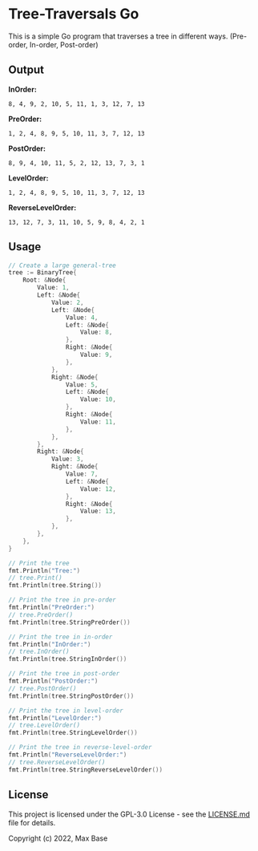 # Tree-Traversals Go

This is a simple Go program that traverses a tree in different ways. (Pre-order, In-order, Post-order)

## Output

**InOrder:**

```
8, 4, 9, 2, 10, 5, 11, 1, 3, 12, 7, 13
```

**PreOrder:**

```
1, 2, 4, 8, 9, 5, 10, 11, 3, 7, 12, 13
```

**PostOrder:**

```
8, 9, 4, 10, 11, 5, 2, 12, 13, 7, 3, 1
```

**LevelOrder:**

```
1, 2, 4, 8, 9, 5, 10, 11, 3, 7, 12, 13
```

**ReverseLevelOrder:**

```
13, 12, 7, 3, 11, 10, 5, 9, 8, 4, 2, 1
```

## Usage

```go
// Create a large general-tree
tree := BinaryTree{
    Root: &Node{
        Value: 1,
        Left: &Node{
            Value: 2,
            Left: &Node{
                Value: 4,
                Left: &Node{
                    Value: 8,
                },
                Right: &Node{
                    Value: 9,
                },
            },
            Right: &Node{
                Value: 5,
                Left: &Node{
                    Value: 10,
                },
                Right: &Node{
                    Value: 11,
                },
            },
        },
        Right: &Node{
            Value: 3,
            Right: &Node{
                Value: 7,
                Left: &Node{
                    Value: 12,
                },
                Right: &Node{
                    Value: 13,
                },
            },
        },
    },
}

// Print the tree
fmt.Println("Tree:")
// tree.Print()
fmt.Println(tree.String())

// Print the tree in pre-order
fmt.Println("PreOrder:")
// tree.PreOrder()
fmt.Println(tree.StringPreOrder())

// Print the tree in in-order
fmt.Println("InOrder:")
// tree.InOrder()
fmt.Println(tree.StringInOrder())

// Print the tree in post-order
fmt.Println("PostOrder:")
// tree.PostOrder()
fmt.Println(tree.StringPostOrder())

// Print the tree in level-order
fmt.Println("LevelOrder:")
// tree.LevelOrder()
fmt.Println(tree.StringLevelOrder())

// Print the tree in reverse-level-order
fmt.Println("ReverseLevelOrder:")
// tree.ReverseLevelOrder()
fmt.Println(tree.StringReverseLevelOrder())
```

## License

This project is licensed under the GPL-3.0 License - see the [LICENSE.md](LICENSE.md) file for details.

Copyright (c) 2022, Max Base
